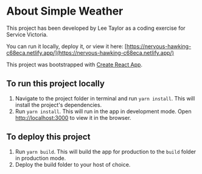 # About Simple Weather

This project has been developed by Lee Taylor as a coding exercise for Service Victoria.

You can run it locally, deploy it, or view it here: [https://nervous-hawking-c68eca.netlify.app/](https://nervous-hawking-c68eca.netlify.app/)

This project was bootstrapped with [Create React App](https://github.com/facebook/create-react-app).

## To run this project locally

1. Navigate to the project folder in terminal and run `yarn install`. This will install the project's dependencies.
2. Run `yarn install`. This will run in the app in development mode. Open [http://localhost:3000](http://localhost:3000) to view it in the browser.

## To deploy this project

1. Run `yarn build`. This will build the app for production to the `build` folder in production mode.
2. Deploy the build folder to your host of choice.
